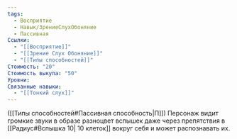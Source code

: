 ```yaml
---
tags:
  - Восприятие
  - Навык/ЗрениеСлухОбоняние
  - Пассивная
Ссылки:
  - "[[Восприятие]]"
  - "[[Зрение Слух Обоняние]]"
  - "[[Типы способностей]]"
Стоимость: "20"
Стоимость выкупа: "50"
Уровни: 
Связанные навыки:
  - "[[Тонкий слух]]"
---
```

([[Типы способностей#Пассивная способность|П]]) Персонаж видит громкие звуки в образе разноцвет вспышек даже через препятствия в [[Радиус#Вспышка 10| 10 клеток]] вокруг себя и может распознавать их.